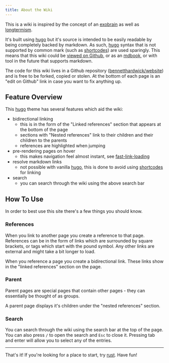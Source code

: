 ```yaml
---
title: About the Wiki
---
```


This is a wiki is inspired by the concept of an [exobrain] as well as [longtermism].

It's built using [hugo] but it's source is intended to be easily readable by being completely backed by markdown.
As such, [hugo] syntax that is not supported by common mark (such as [shortcodes]) are used sparingly.
This means that this wiki could be [viewed on Github], or as an [mdbook], or with tool in the future that supports markdown.

The code for this wiki lives in a Github repository ([bennetthardwick/website]) and is free to be forked, copied or stolen.
At the bottom of each page is an "edit on Github" link in case you want to fix anything up.

## Feature Overview

This [hugo] theme has several features which aid the wiki:

- bidirectional linking
  - this is in the form of the "Linked references" section that appears at the bottom of the page
  - sections with "Nested references" link to their children and their children to the parents
  - references are highlighted when jumping
- pre-rendering pages on hover
  - this makes navigation feel almost instant, see [fast-link-loading]
- resolve markdown links
  - not possible with vanilla [hugo], this is done to avoid using [shortcodes] for linking
- search
  - you can search through the wiki using the above search bar

## How To Use

In order to best use this site there's a few things you should know.

### References

When you link to another page you create a reference to that page.
References can be in the form of links which are surrounded by square brackets, or tags which start with the pound symbol.
Any other links are external and might take a bit longer to load.

When you reference a page you create a bidirectional link.
These links show in the "linked references" section on the page.

### Parent

Parent pages are special pages that contain other pages - they can essentially be thought of as groups.

A parent page displays it's children under the "nested references" section.

### Search

You can search through the wiki using the search bar at the top of the page.
You can also press `/` to open the search and `Esc` to close it.
Pressing tab and enter will allow you to select any of the entries.

---

That's it! If you're looking for a place to start, try [rust]. Have fun!

[#todo]: ./todo.md
[rust]: ./rust/_index.md
[bennetthardwick/website]: https://github.com/bennetthardwick/website/tree/development/content/wiki
[exobrain]: ./exobrain.md
[fast-link-loading]: ./fast-link-loading.md
[hugo]: ./hugo/_index.md
[longtermism]: ./longtermism.md
[mdbook]: ./mdbook.md
[shortcodes]: ./hugo/_index.md#shortcodes
[viewed on github]: https://github.com/bennetthardwick/website/blob/development/content/wiki/_index.md
